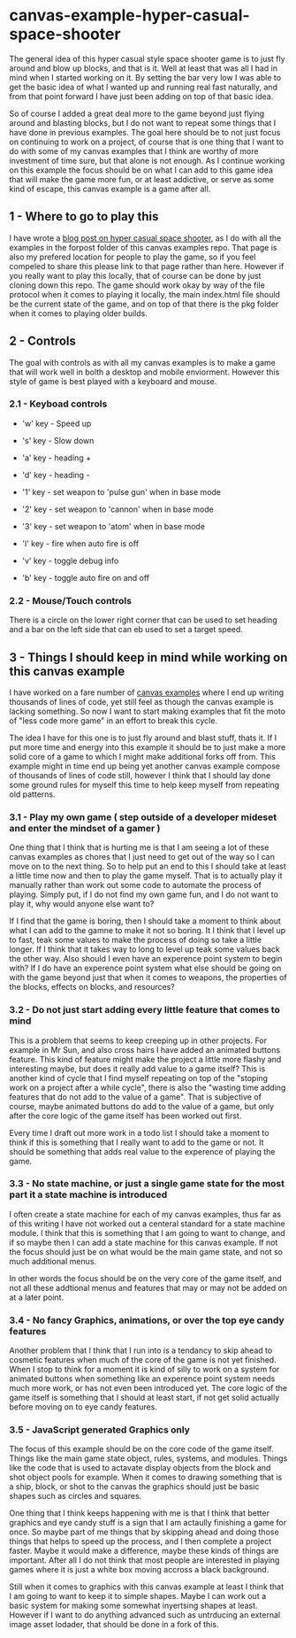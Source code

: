 # canvas-example-hyper-casual-space-shooter

The general idea of this hyper casual style space shooter game is to just fly around and blow up blocks, and that is it. Well at least that was all I had in mind when I started working on it. By setting the bar very low I was able to get the basic idea of what I wanted up and running real fast naturally, and from that point forward I have just been adding on top of that basic idea.

So of course I added a great deal more to the game beyond just flying around and blasting blocks, but I do not want to repeat some things that I have done in previous examples. The goal here should be to not just focus on continuing to work on a project, of course that is one thing that I want to do with some of my canvas examples that I think are worthy of more investment of time sure, but that alone is not enough. As I continue working on this example the focus should be on what I can add to this game idea that will make the game more fun, or at least addictive, or serve as some kind of escape, this canvas example is a game after all.

## 1 - Where to go to play this

I have wrote a [blog post on hyper casual space shooter](https://dustinpfister.github.io/2020/12/11/canvas-example-hyper-casual-space-shooter/), as I do with all the examples in the forpost folder of this canvas examples repo. That page is also my prefered location for people to play the game, so if you feel compeled to share this please link to that page rather than here. However if you really want to play this locally, that of course can be done by just cloning down this repo. The game should work okay by way of the file protocol when it comes to playing it locally, the main index.html file should be the current state of the game, and on top of that there is the pkg folder when it comes to playing older builds.

## 2 - Controls

The goal with controls as with all my canvas examples is to make a game that will work well in bolth a desktop and mobile enviorment. However this style of game is best played with a keyboard and mouse.

### 2.1 - Keyboad controls

* 'w' key - Speed up
* 's' key - Slow down
* 'a' key - heading +
* 'd' key - heading -

* '1' key - set weapon to 'pulse gun' when in base mode
* '2' key - set weapon to 'cannon' when in base mode
* '3' key - set weapon to 'atom' when in base mode

* 'l' key - fire when auto fire is off
* 'v' key - toggle debug info
* 'b' key - toggle auto fire on and off

### 2.2 - Mouse/Touch controls

There is a circle on the lower right corner that can be used to set heading and a bar on the left side that can eb used to set a target speed.

## 3 - Things I should keep in mind while working on this canvas example

I have worked on a fare number of [canvas examples](https://dustinpfister.github.io/2020/03/23/canvas-example/) where I end up writing thousands of lines of code, yet still feel as though the canvas example is lacking something. So now I want to start making examples that fit the moto of "less code more game" in an effort to break this cycle. 

The idea I have for this one is to just fly around and blast stuff, thats it. If I put more time and energy into this example it should be to just make a more solid core of a game to which I might make additional forks off from. This example might in time end up being yet another canvas example compose of thousands of lines of code still, however I think that I should lay done some ground rules for myself this time to help keep myself from repeating old patterns.

### 3.1 - Play my own game ( step outside of a developer mideset and enter the mindset of a gamer )

One thing that I think that is hurting me is that I am seeing a lot of these canvas examples as chores that I just need to get out of the way so I can move on to the next thing. So to help put an end to this I should take at least a little time now and then to play the game myself. That is to actually play it manually rather than work out some code to automate the process of playing. Simply put, if I do not find my own game fun, and I do not want to play it, why would anyone else want to?

If I find that the game is boring, then I should take a moment to think about what I can add to the gamne to make it not so boring. It I think that I level up to fast, teak some values to make the process of doing so take a little longer. If I think that it takes way to long to level up teak some values back the other way. Also should I even have an experence point system to begin with? If I do have an experence point system what else should be going on with the game beyond just that when it comes to weapons, the properties of the blocks, effects on blocks, and resources?

### 3.2 - Do not just start adding every little feature that comes to mind

This is a problem that seems to keep creeping up in other projects. For example in Mr Sun, and also cross hairs I have added an animated buttons feature. This kind of feature might make the project a little more flashy and interesting maybe, but does it really add value to a game itself? This is another kind of cycle that I find myself repeating on top of the "stoping work on a project after a while cycle", there is also the "wasting time adding features that do not add to the value of a game". That is subjective of course, maybe animated buttons do add to the value of a game, but only after the core logic of the game itself has been worked out first.

Every time I draft out more work in a todo list I should take a moment to think if this is something that I really want to add to the game or not. It should be something that adds real value to the experence of playing the game.

### 3.3 - No state machine, or just a single game state for the most part it a state machine is introduced

I often create a state machine for each of my canvas examples, thus far as of this writing I have not worked out a centeral standard for a state machine module. I think that this is something that I am going to want to change, and if so maybe then I can add a state machine for this canvas example. If not the focus should just be on what would be the main game state, and not so much additional menus. 

In other words the focus should be on the very core of the game itself, and not all these addtional menus and features that may or may not be added on at a later point.

### 3.4 - No fancy Graphics, animations, or over the top eye candy features

Another problem that I think that I run into is a tendancy to skip ahead to cosmetic features when much of the core of the game is not yet finished. When I stop to think for a moment it is kind of silly to work on a system for animated buttons when something like an experence point system needs much more work, or has not even been introduced yet. The core logic of the game itself is something that I should at least start, if not get solid actually before moving on to eye candy features.

### 3.5 - JavaScript generated Graphics only

The focus of this example should be on the core code of the game itself. Things like the main game state object, rules, systems, and modules. Things like the code that is used to actavate display objects from the block and shot object pools for example. When it comes to drawing something that is a ship, block, or shot to the canvas the graphics should just be basic shapes such as circles and squares.

One thing that I think keeps happening with me is that I think that better graphics and eye candy stuff is a sign that I am actaully finishing a game for once. So maybe part of me things that by skipping ahead and doing those things that helps to speed up the process, and I then complete a project faster. Maybe it would make a difference, maybe these kinds of things are important. After all I do not think that most people are interested in playing games where it is just a white box moving accross a black background.

Still when it comes to graphics with this canvas example at least I think that I am going to want to keep it to simple shapes. Maybe I can work out a basic system for making some somewhat inyertsing shapes at least. However if I want to do anything advanced such as untrducing an external image asset lodader, that should be done in a fork of this.

